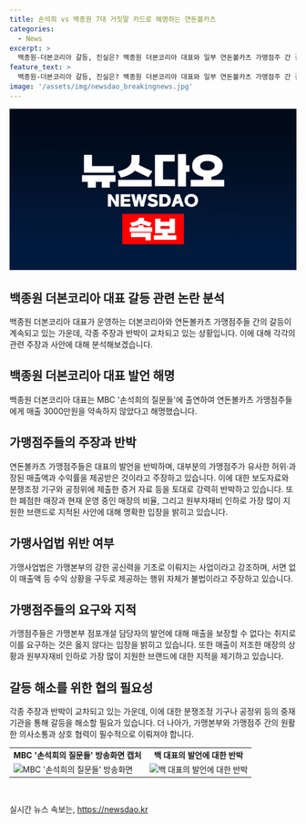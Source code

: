 ```yaml
---
title: 손석희 vs 백종원 7대 거짓말 카드로 해명하는 연돈볼카츠
categories:
  - News
excerpt: >
  백종원-더본코리아 갈등, 진실은? 백종원 더본코리아 대표와 일부 연돈볼카츠 가맹점주 간 갈등 속, 가맹점주들이 허위 매출과 수익률 주장하며 백 대표의 발언에 반박. 가맹점주협의회는 거짓말이라는 보도자료 발표해 분쟁조정 기구와 공정위 제출. 백 대표는 매출약속 부인하며 영업 사원 발언이라 주장하고, 협의회는 남은 매장이 중상위권이라 주장. 양측 강한 입장 유지 중. MBC 손석희의 질문들 방송을 통해 논란 확산 중.
feature_text: >
  백종원-더본코리아 갈등, 진실은? 백종원 더본코리아 대표와 일부 연돈볼카츠 가맹점주 간 갈등 속, 가맹점주들이 허위 매출과 수익률 주장하며 백 대표의 발언에 반박. 가맹점주협의회는 거짓말이라는 보도자료 발표해 분쟁조정 기구와 공정위 제출. 백 대표는 매출약속 부인하며 영업 사원 발언이라 주장하고, 협의회는 남은 매장이 중상위권이라 주장. 양측 강한 입장 유지 중. MBC 손석희의 질문들 방송을 통해 논란 확산 중.
image: '/assets/img/newsdao_breakingnews.jpg'
---
```


<p><img src="/assets/img/newsdao_breakingnews.jpg" alt="implanttips 속보" /></p>

<h2 data-ke-size="size26">백종원 더본코리아 대표 갈등 관련 논란 분석</h2>

<p data-ke-size="size16">백종원 더본코리아 대표가 운영하는 더본코리아와 연돈볼카츠 가맹점주들 간의 갈등이 계속되고 있는 가운데, 각종 주장과 반박이 교차되고 있는 상황입니다. 이에 대해 각각의 관련 주장과 사안에 대해 분석해보겠습니다. </p>

<h2 data-ke-size="size24">백종원 더본코리아 대표 발언 해명</h2>

<p data-ke-size="size16">백종원 더본코리아 대표는 MBC '손석희의 질문들'에 출연하여 연돈볼카츠 가맹점주들에게 매출 3000만원을 약속하지 않았다고 해명했습니다. </p>

<h2 data-ke-size="size24">가맹점주들의 주장과 반박</h2>

<p data-ke-size="size16">연돈볼카츠 가맹점주들은 대표의 발언을 반박하며, 대부분의 가맹점주가 유사한 허위·과장된 매출액과 수익률을 제공받은 것이라고 주장하고 있습니다. 이에 대한 보도자료와 분쟁조정 기구와 공정위에 제출한 증거 자료 등을 토대로 강력히 반박하고 있습니다. 또한 폐점한 매장과 현재 운영 중인 매장의 비율, 그리고 원부자재비 인하로 가장 많이 지원한 브랜드로 지적된 사안에 대해 명확한 입장을 밝히고 있습니다. </p>

<h2 data-ke-size="size24">가맹사업법 위반 여부</h2>

<p data-ke-size="size16">가맹사업법은 가맹본부의 강한 공신력을 기초로 이뤄지는 사업이라고 강조하며, 서면 없이 매출액 등 수익 상황을 구두로 제공하는 행위 자체가 불법이라고 주장하고 있습니다. </p>

<h2 data-ke-size="size24">가맹점주들의 요구와 지적</h2>

<p data-ke-size="size16">가맹점주들은 가맹본부 점포개설 담당자의 발언에 대해 매출을 보장할 수 없다는 취지로 이를 요구하는 것은 옳지 않다는 입장을 밝히고 있습니다. 또한 매출이 저조한 매장의 상황과 원부자재비 인하로 가장 많이 지원한 브랜드에 대한 지적을 제기하고 있습니다. </p>

<h2 data-ke-size="size24">갈등 해소를 위한 협의 필요성</h2>

<p data-ke-size="size16">각종 주장과 반박이 교차되고 있는 가운데, 이에 대한 분쟁조정 기구나 공정위 등의 중재 기관을 통해 갈등을 해소할 필요가 있습니다. 더 나아가, 가맹본부와 가맹점주 간의 원활한 의사소통과 상호 협력이 필수적으로 이뤄져야 합니다. </p>

<table>
    <tr>
        <td style="text-align: center; height: 17px;"><b>MBC '손석희의 질문들' 방송화면 캡처</b></td>
        <td style="text-align: center; height: 17px;"><b>백 대표의 발언에 대한 반박</b></td>
    </tr>
    <tr>
        <td><img src="이미지 링크" alt="MBC '손석희의 질문들' 방송화면"></td>
        <td><img src="이미지 링크" alt="백 대표의 발언에 대한 반박"></td>
    </tr>
</table>

<p data-ke-size="size16">&nbsp;</p>
실시간 뉴스 속보는, <a href="https://newsdao.kr" rel="dofollow">https://newsdao.kr</a>


